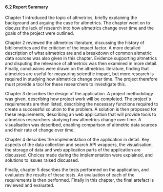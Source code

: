 #### 6.2 Report Summary

Chapter 1 introduced the topic of altmetrics, briefly explaining the background and arguing the case for altmetrics. The chapter went on to discuss the lack of research into how altmetrics change over time and the goals of the project were outlined.

Chapter 2 reviewed the altmetrics literature, discussing the history of bibliometrics and the criticism of the impact factor. A more detailed description of what altmetrics are and a breakdown of common altmetric data sources was also given in this chapter. Evidence supporting altmetrics and disputing the relevance of altmetrics was then examined in more detail. Finally, conclusions were drawn on the altmetrics literature, finding that altmetrics are useful for measuring scientific impact, but more research is required in studying how altmetrics change over time. The project therefore must provide a tool for these researchers to investigate this.

Chapter 3 describes the design of the application. A project methodology was given, describing how project work will be completed. The project's requirements are then listed, describing the necessary functions required to create a successful solution to the problem. A solution is then proposed for these requirements, describing an web application that will provide tools to altmetrics researchers studying how altmetrics change over time. A visualisation was described, enabling comparison of altmetric data sources and their rate of change over time.

Chapter 4 describes the implementation of the application in detail. Key aspects of the data collection and search API wrappers, the visualisation, the storage of data and web application parts of the application are discussed. Choices made during the implementation were explained, and solutions to issues raised discussed.

Finally, chapter 5 describes the tests performed on the application, and evaluates the results of these tests. An evaluation of each of the requirements is then performed. Finally in this chapter, the final artefact is reviewed and evaluated.

